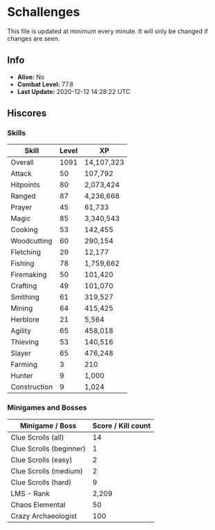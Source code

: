 # Schallenges

This file is updated at minimum every minute. It will only be changed if changes are seen.

## Info

 - **Alive:** No
 - **Combat Level:** 77.8
 - **Last Update:** 2020-12-12 14:28:22 UTC

## Hiscores

### Skills

| Skill | Level | XP |
|--|--|--|
| Overall | 1091 | 14,107,323 |
| Attack | 50 | 107,792 |
| Hitpoints | 80 | 2,073,424 |
| Ranged | 87 | 4,236,668 |
| Prayer | 45 | 61,733 |
| Magic | 85 | 3,340,543 |
| Cooking | 53 | 142,455 |
| Woodcutting | 60 | 290,154 |
| Fletching | 29 | 12,177 |
| Fishing | 78 | 1,759,662 |
| Firemaking | 50 | 101,420 |
| Crafting | 49 | 101,070 |
| Smithing | 61 | 319,527 |
| Mining | 64 | 415,425 |
| Herblore | 21 | 5,564 |
| Agility | 65 | 458,018 |
| Thieving | 53 | 140,516 |
| Slayer | 65 | 476,248 |
| Farming | 3 | 210 |
| Hunter | 9 | 1,000 |
| Construction | 9 | 1,024 |

### Minigames and Bosses

| Minigame / Boss | Score / Kill count |
|--|--|
| Clue Scrolls (all) | 14 |
| Clue Scrolls (beginner) | 1 |
| Clue Scrolls (easy) | 2 |
| Clue Scrolls (medium) | 2 |
| Clue Scrolls (hard) | 9 |
| LMS - Rank | 2,209 |
| Chaos Elemental | 50 |
| Crazy Archaeologist | 100 |
